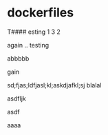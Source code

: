 # dockerfiles

T#### esting 1 3 2

again .. testing

abbbbb

gain

sd;fjas;ldfjasl;kl;askdjafkl;sj
blalal

asdfljk


asdf

aaaa

